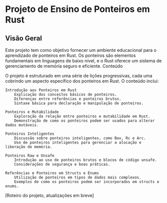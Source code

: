 # Projeto de Ensino de Ponteiros em Rust
## Visão Geral

Este projeto tem como objetivo fornecer um ambiente educacional para o aprendizado de ponteiros em Rust. Os ponteiros são elementos fundamentais em linguagens de baixo nível, e o Rust oferece um sistema de gerenciamento de memória seguro e eficiente.
Conteúdo

O projeto é estruturado em uma série de lições progressivas, cada uma cobrindo um aspecto específico dos ponteiros em Rust. O conteúdo inclui:

    Introdução aos Ponteiros em Rust
        Explicação dos conceitos básicos de ponteiros.
        Diferenças entre referências e ponteiros brutos.
        Sintaxe básica para declaração e manipulação de ponteiros.

    Ponteiros e Mutabilidade
        Exploração da relação entre ponteiros e mutabilidade em Rust.
        Demonstração de como os ponteiros podem ser usados para alterar dados mutáveis.

    Ponteiros Inteligentes
        Discussão sobre ponteiros inteligentes, como Box, Rc e Arc.
        Uso de ponteiros inteligentes para gerenciar a alocação e liberação de memória.

    Ponteiros Raw e Unsafe
        Introdução ao uso de ponteiros brutos e blocos de código unsafe.
        Considerações de segurança e boas práticas.

    Referências e Ponteiros em Structs e Enums
        Utilização de ponteiros em tipos de dados mais complexos.
        Exemplos de como os ponteiros podem ser incorporados em structs e enums.

[Roteiro do projeto, atualizações em breve]